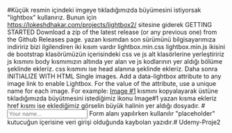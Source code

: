 #Küçük resmin içindeki imgeye tıkladığımızda büyümesini istiyorsak "lightbox" kullanırız. Bunun için https://lokeshdhakar.com/projects/lightbox2/ sitesine giderek
GETTING STARTED
Download a zip of the latest release (or any previous one) from the Github Releases page. yazan kısımdan son sürümünü bilgisayarımıza indiririz bizi ilgilendiren iki kısım vardır
lightbox.min.css
lightbox.min.js ikisini de bootstrap klasörümüzün içerisindeki css ve js alt klasörlerine yerleştiririz
js kısmını body kısmımızın altında yer alan ve js kodlarının yer aldığı bölüme <script src="bootstrap/js/lightbox.min.js"></script> şeklinde ekleriz.
css kısmını ise head alanına <link rel="stylesheet" href="Bootstrap/css/lightbox.min.css"> şeklinde ekleriz. Daha sonra 
INITIALIZE WITH HTML
Single images. Add a data-lightbox attribute to any image link to enable Lightbox. For the value of the attribute, use a unique name for each image. For example:
<a href="images/image-1.jpg" data-lightbox="image-1" data-title="My caption">Image #1</a> kısmını kopyalayarak üstüne tıkladığımızda büyütmesini istediğimiz ikonu Image#1 yazan kısma ekleriz href kısmı ise eklediğimiz görselin büyük halinin yer aldığı dosyadır.
#<input type="text" placeholder="Your name..."> Form alanı yapılırken kullanılır "placeholder" kutucuğun içerisine veri girişi olduğunda kaybolan yazıdır.#   U d e m y - P r o j e 2  
 